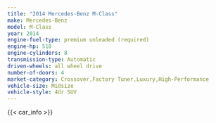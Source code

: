 ```yaml
---
title: "2014 Mercedes-Benz M-Class"
make: Mercedes-Benz
model: M-Class
year: 2014
engine-fuel-type: premium unleaded (required)
engine-hp: 518
engine-cylinders: 8
transmission-type: Automatic
driven-wheels: all wheel drive
number-of-doors: 4
market-category: Crossover,Factory Tuner,Luxury,High-Performance
vehicle-size: Midsize
vehicle-style: 4dr SUV
---
```


{{< car_info >}}
